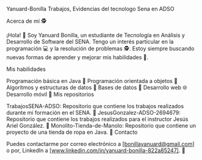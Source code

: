 Yanuard-Bonilla
Trabajos, Evidencias del tecnologo Sena en ADSO

Acerca de mí 🕵️

¡Hola! 👋 Soy Yanuard Bonilla, un estudiante de Tecnología en Análisis y Desarrollo de Software del SENA. Tengo un interés particular en la programación 💻 y la resolución de problemas 🕵️. Estoy siempre buscando nuevas formas de aprender y mejorar mis habilidades 📝.

Mis habilidades

Programación básica en Java 🚀
Programación orientada a objetos 🏢
Algoritmos y estructuras de datos 🧮
Bases de datos 💾
Desarrollo web 🌐
Desarrollo móvil 📱
Mis repositorios

TrabajosSENA-ADSO:                   Repositorio que contiene los trabajos realizados durante mi formación en el SENA. 📁
JesusGonzalez-ADSO-2694679:     Repositorio que contiene los trabajos realizados para el instructor Jesús Ariel González. 📁
Monolito-Tienda-de-Manolo:      Repositorio que contiene un proyecto de una tienda de ropa en Java. 👚
Contacto

Puedes contactarme por correo electrónico a [bonillayanuard@gmail.com] o por,
LinkedIn a [www.linkedin.com/in/yanuard-bonilla-822a85247]. 📩
